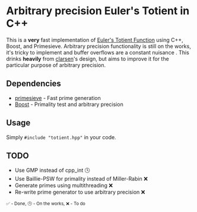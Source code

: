 # Arbitrary precision Euler's Totient in C++

This is a **very** fast implementation of
[Euler's Totient Function](https://en.wikipedia.org/wiki/Euler%27s_totient_function)
using C++, Boost, and Primesieve. Arbitrary precision functionality is still on
 the works, it's tricky to implement and buffer overflows are a constant
 nuisance . This drinks **heavily** from
 [clarsen](https://github.com/cslarsen)'s design, but aims to improve it for
 the particular purpose of arbitrary precision.

## Dependencies

*   [primesieve](http://primesieve.org) - Fast prime generation
*   [Boost](http://boost.org) - Primality test and arbitrary precision

## Usage

Simply `#include "totient.hpp"` in your code.

## TODO

*   Use GMP instead of cpp_int :clock4:
*   Use Baillie-PSW for primality instead of Miller-Rabin :x:
*   Generate primes using multithreading :x:
*   Re-write prime generator to use arbitrary precision :x:

<sub>:white_check_mark: - Done, :clock4: - On the works,  :x: - To do</sub>
